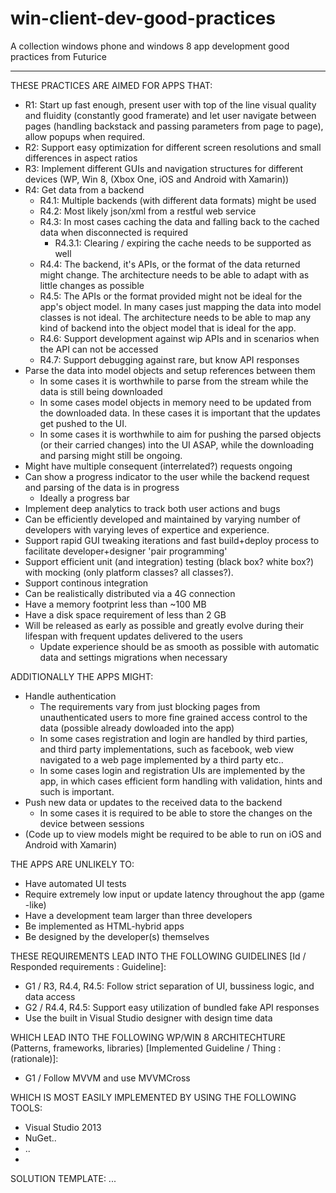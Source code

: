 win-client-dev-good-practices
=============================

A collection windows phone and windows 8 app development good practices from Futurice

----------------------------


THESE PRACTICES ARE AIMED FOR APPS THAT:
- R1: Start up fast enough, present user with top of the line visual quality and fluidity (constantly good framerate) and let user navigate between pages (handling backstack and passing parameters from page to page), allow popups when required.
- R2: Support easy optimization for different screen resolutions and small differences in aspect ratios
- R3: Implement different GUIs and navigation structures for different devices (WP, Win 8, (Xbox One, iOS and Android with Xamarin))
- R4: Get data from a backend
  - R4.1: Multiple backends (with different data formats) might be used
  - R4.2: Most likely json/xml from a restful web service
  - R4.3: In most cases caching the data and falling back to the cached data when disconnected is required
    - R4.3.1: Clearing / expiring the cache needs to be supported as well
  - R4.4: The backend, it's APIs, or the format of the data returned might change. The architecture needs to be able to adapt with as little changes as possible
  - R4.5: The APIs or the format provided might not be ideal for the app's object model. In many cases just mapping the data into model classes is not ideal. The architecture needs to be able to map any kind of backend into the object model that is ideal for the app.
  - R4.6: Support development against wip APIs and in scenarios when the API can not be accessed
  - R4.7: Support debugging against rare, but know API responses
- Parse the data into model objects and setup references between them
  - In some cases it is worthwhile to parse from the stream while the data is still being downloaded
  - In some cases model objects in memory need to be updated from the downloaded data. In these cases it is important that the updates get pushed to the UI.
  - In some cases it is worthwhile to aim for pushing the parsed objects (or their carried changes) into the UI ASAP, while the downloading and parsing might still be ongoing.
- Might have multiple consequent (interrelated?) requests ongoing
- Can show a progress indicator to the user while the backend request and parsing of the data is in progress
  - Ideally a progress bar
- Implement deep analytics to track both user actions and bugs
- Can be efficiently developed and maintained by varying number of developers with varying leves of expertice and experience.
- Support rapid GUI tweaking iterations and fast build+deploy process to facilitate developer+designer 'pair programming'
- Support efficient unit (and integration) testing (black box? white box?) with mocking (only platform classes? all classes?).
- Support continous integration
- Can be realistically distributed via a 4G connection
- Have a memory footprint less than ~100 MB
- Have a disk space requirement of less than 2 GB
- Will be released as early as possible and greatly evolve during their lifespan with frequent updates delivered to the users
  - Update experience should be as smooth as possible with automatic data and settings migrations when necessary

ADDITIONALLY THE APPS MIGHT:  
- Handle authentication
  - The requirements vary from just blocking pages from unauthenticated users to more fine grained access control to the data (possible already dowloaded into the app)
  - In some cases registration and login are handled by third parties, and third party implementations, such as facebook, web view navigated to a web page implemented by a third party etc..
  - In some cases login and registration UIs are implemented by the app, in which cases efficient form handling with validation, hints and such is important.
- Push new data or updates to the received data to the backend
  - In some cases it is required to be able to store the changes on the device between sessions
- (Code up to view models might be required to be able to run on iOS and Android with Xamarin)

THE APPS ARE UNLIKELY TO:
- Have automated UI tests
- Require extremely low input or update latency throughout the app (game -like)
- Have a development team larger than three developers
- Be implemented as HTML-hybrid apps
- Be designed by the developer(s) themselves

THESE REQUIREMENTS LEAD INTO THE FOLLOWING GUIDELINES [Id / Responded requirements : Guideline]:
- G1 / R3, R4.4, R4.5: Follow strict separation of UI, bussiness logic, and data access
- G2 / R4.4, R4.5: Support easy utilization of bundled fake API responses
- Use the built in Visual Studio designer with design time data

WHICH LEAD INTO THE FOLLOWING WP/WIN 8 ARCHITECHTURE (Patterns, frameworks, libraries) [Implemented Guideline / Thing : (rationale)]:
- G1 / Follow MVVM and use MVVMCross

WHICH IS MOST EASILY IMPLEMENTED BY USING THE FOLLOWING TOOLS:
- Visual Studio 2013
- NuGet..
- ..
- 

SOLUTION TEMPLATE: ...
